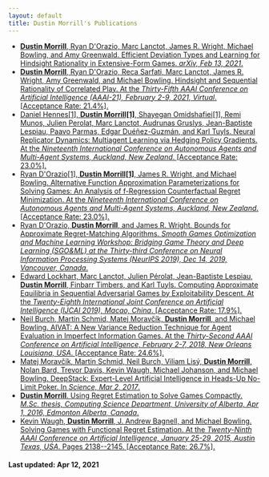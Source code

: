 ```yaml
---
layout: default
title: Dustin Morrill's Publications
---
```


- [**Dustin Morrill**, Ryan D'Orazio, Marc Lanctot, James R. Wright, Michael Bowling, and Amy Greenwald. Efficient Deviation Types and Learning for Hindsight Rationality in Extensive-Form Games. *arXiv, Feb 13, 2021*.](https://arxiv.org/abs/2102.06973)
- [**Dustin Morrill**, Ryan D'Orazio, Reca Sarfati, Marc Lanctot, James R. Wright, Amy Greenwald, and Michael Bowling. Hindsight and Sequential Rationality of Correlated Play. At the *Thirty-Fifth AAAI Conference on Artificial Intelligence (AAAI-21), February 2-9, 2021, Virtual*. [Acceptance Rate: 21.4%].](https://arxiv.org/abs/2012.05874)
- [Daniel Hennes[1], **Dustin Morrill[1]**, Shayegan Omidshafiei[1], Remi Munos, Julien Perolat, Marc Lanctot, Audrunas Gruslys, Jean-Baptiste Lespiau, Paavo Parmas, Edgar Duéñez-Guzmán, and Karl Tuyls. Neural Replicator Dynamics: Multiagent Learning via Hedging Policy Gradients. At the *Nineteenth International Conference on Autonomous Agents and Multi-Agent Systems, Auckland, New Zealand*. [Acceptance Rate: 23.0%].](https://arxiv.org/abs/1906.00190)
- [Ryan D'Orazio[1], **Dustin Morrill[1]**, James R. Wright, and Michael Bowling. Alternative Function Approximation Parameterizations for Solving Games: An Analysis of f-Regression Counterfactual Regret Minimization. At the *Nineteenth International Conference on Autonomous Agents and Multi-Agent Systems, Auckland, New Zealand*. [Acceptance Rate: 23.0%].](https://arxiv.org/abs/1912.02967)
- [Ryan D'Orazio, **Dustin Morrill**, and James R. Wright. Bounds for Approximate Regret-Matching Algorithms. *Smooth Games Optimization and Machine Learning Workshop: Bridging Game Theory and Deep Learning (SGO&ML) at the Thirty-third Conference on Neural Information Processing Systems (NeurIPS 2019), Dec 14, 2019, Vancouver, Canada*.](https://arxiv.org/abs/1910.01706)
- [Edward Lockhart, Marc Lanctot, Julien Pérolat, Jean-Baptiste Lespiau, **Dustin Morrill**, Finbarr Timbers, and Karl Tuyls. Computing Approximate Equilibria in Sequential Adversarial Games by Exploitability Descent. At the *Twenty-Eighth International Joint Conference on Artificial Intelligence (IJCAI 2019), Macao, China*. [Acceptance Rate: 17.9%].](https://arxiv.org/abs/1903.05614)
- [Neil Burch, Martin Schmid, Matej Moravčík, **Dustin Morrill**, and Michael Bowling. AIVAT:       A New Variance Reduction Technique for Agent Evaluation in Imperfect Information Games. At the *Thirty-Second AAAI Conference on Artificial Intelligence, February 2-7, 2018, New Orleans Louisiana, USA*. [Acceptance Rate: 24.6%].](assets/publications/aaai18-burch-aivat.pdf)
- [Matej Moravčík, Martin Schmid, Neil Burch, Viliam Lisý, **Dustin Morrill**, Nolan Bard, Trevor Davis, Kevin Waugh, Michael Johanson, and Michael Bowling. DeepStack: Expert-Level Artificial Intelligence in Heads-Up No-Limit Poker. In *Science, Mar 2, 2017*.](assets/publications/17science.pdf)
- [**Dustin Morrill**. Using Regret Estimation to Solve Games Compactly. *M.Sc. thesis, Computing Science Department, University of Alberta, Apr 1, 2016, Edmonton Alberta, Canada*.](assets/publications/Morrill_Dustin_R_201603_MSc.pdf)
- [Kevin Waugh, **Dustin Morrill**, J. Andrew Bagnell, and Michael Bowling. Solving Games with Functional Regret Estimation. At the *Twenty-Ninth AAAI Conference on Artificial Intelligence, January 25-29, 2015, Austin Texas, USA*. Pages 2138--2145. [Acceptance Rate: 26.7%].](assets/publications/15aaai-rcfr.pdf)

#### Last updated: Apr 12, 2021
